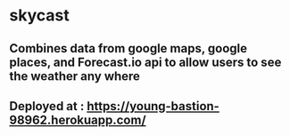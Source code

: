 # skycast

## Combines data from google maps, google places, and Forecast.io api to allow users to see the weather any where
## Deployed at : https://young-bastion-98962.herokuapp.com/
